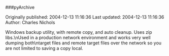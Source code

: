 ###pyArchive

Originally published: 2004-12-13 11:16:36
Last updated: 2004-12-13 11:16:36
Author: Charles Nichols

Windows backup utility, with remote copy, and auto cleanup. Uses zip libs.\nUsed in a production network environment and works very well dumping both\ntarget files and remote target files over the network so you are not limited to saving a copy local.
